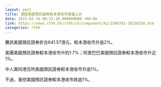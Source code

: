 ```yaml
---
layout: post
title: 港股美國預託證券較本港收市普遍上升
date: 2021-03-16 06:13:26.000000000 +08:00
link: https://news.rthk.hk/rthk/ch/component/k2/1580781-20210316.htm
categories: rthk
---
```


騰訊美國預託證券折合641.57港元，較本港收市升逾2%。

美團美國預託證券較本港收市升約1.7%；阿里巴巴美國預託證券較本港收市升近1%。

中人壽同港交所美國預託證券較本港收市升逾1%。

不過，滙控美國預託證券較本港收市跌逾1%。
